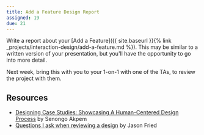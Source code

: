 ```yaml
---
title: Add a Feature Design Report
assigned: 19
due: 21
---
```


Write a report about your [Add a Feature]({{ site.baseurl }}{% link _projects/interaction-design/add-a-feature.md %}). This may be similar to a written version of your presentation, but you'll have the opportunity to go into more detail.

Next week, bring this with you to your 1-on-1 with one of the TAs, to review the project with them.

Resources
---------

- [Designing Case Studies: Showcasing A Human-Centered Design Process](https://www.smashingmagazine.com/2015/02/designing-case-studies-human-centered-design-process/) by Senongo Akpem
- [Questions I ask when reviewing a design](https://signalvnoise.com/posts/3024-questions-i-ask-when-reviewing-a-design) by Jason Fried
